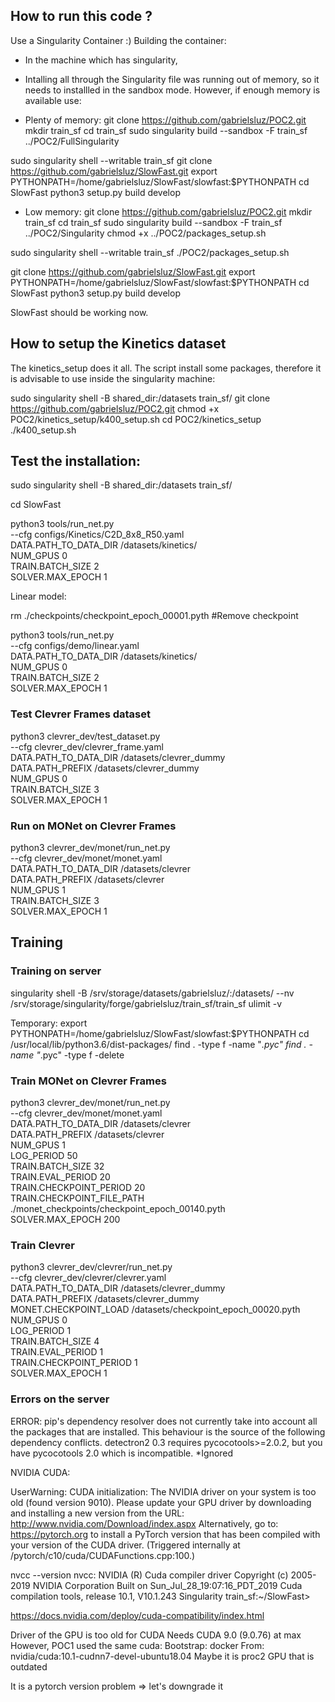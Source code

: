 ## How to run this code ?
Use a Singularity Container :)
Building the container:
- In the machine which has singularity,
- Intalling all through the Singularity file was running out of memory, so it needs to installled in the sandbox mode. However, if enough memory is available use: 

- Plenty of memory:
git clone https://github.com/gabrielsluz/POC2.git
mkdir train_sf
cd train_sf
sudo singularity build --sandbox -F train_sf ../POC2/FullSingularity

sudo singularity shell --writable train_sf
git clone https://github.com/gabrielsluz/SlowFast.git
export PYTHONPATH=/home/gabrielsluz/SlowFast/slowfast:$PYTHONPATH
cd SlowFast
python3 setup.py build develop

- Low memory:
git clone https://github.com/gabrielsluz/POC2.git
mkdir train_sf
cd train_sf
sudo singularity build --sandbox -F train_sf ../POC2/Singularity
chmod +x ../POC2/packages_setup.sh

sudo singularity shell --writable train_sf
./POC2/packages_setup.sh 

git clone https://github.com/gabrielsluz/SlowFast.git
export PYTHONPATH=/home/gabrielsluz/SlowFast/slowfast:$PYTHONPATH
cd SlowFast
python3 setup.py build develop

SlowFast should be working now.

## How to setup the Kinetics dataset
The kinetics_setup does it all.
The script install some packages, therefore it is advisable to use inside the
singularity machine: 

sudo singularity shell -B shared_dir:/datasets train_sf/
git clone https://github.com/gabrielsluz/POC2.git
chmod +x POC2/kinetics_setup/k400_setup.sh
cd POC2/kinetics_setup
./k400_setup.sh


## Test the installation:
sudo singularity shell -B shared_dir:/datasets train_sf/

cd SlowFast

python3 tools/run_net.py \
  --cfg configs/Kinetics/C2D_8x8_R50.yaml \
  DATA.PATH_TO_DATA_DIR /datasets/kinetics/ \
  NUM_GPUS 0 \
  TRAIN.BATCH_SIZE 2 \
  SOLVER.MAX_EPOCH 1

Linear model:

rm ./checkpoints/checkpoint_epoch_00001.pyth #Remove checkpoint

python3 tools/run_net.py \
  --cfg configs/demo/linear.yaml \
  DATA.PATH_TO_DATA_DIR /datasets/kinetics/ \
  NUM_GPUS 0 \
  TRAIN.BATCH_SIZE 2 \
  SOLVER.MAX_EPOCH 1

### Test Clevrer Frames dataset

python3 clevrer_dev/test_dataset.py \
  --cfg clevrer_dev/clevrer_frame.yaml \
  DATA.PATH_TO_DATA_DIR /datasets/clevrer_dummy \
  DATA.PATH_PREFIX /datasets/clevrer_dummy \
  NUM_GPUS 0 \
  TRAIN.BATCH_SIZE 3 \
  SOLVER.MAX_EPOCH 1

### Run on MONet on Clevrer Frames
python3 clevrer_dev/monet/run_net.py \
  --cfg clevrer_dev/monet/monet.yaml \
  DATA.PATH_TO_DATA_DIR /datasets/clevrer \
  DATA.PATH_PREFIX /datasets/clevrer \
  NUM_GPUS 1 \
  TRAIN.BATCH_SIZE 3 \
  SOLVER.MAX_EPOCH 1


## Training

### Training on server

singularity shell -B /srv/storage/datasets/gabrielsluz/:/datasets/ --nv /srv/storage/singularity/forge/gabrielsluz/train_sf/train_sf
ulimit -v <value>

Temporary: 
export PYTHONPATH=/home/gabrielsluz/SlowFast/slowfast:$PYTHONPATH
cd /usr/local/lib/python3.6/dist-packages/
find . -type f -name "*.pyc"
find . -name "*.pyc" -type f -delete


### Train MONet on Clevrer Frames

python3 clevrer_dev/monet/run_net.py \
  --cfg clevrer_dev/monet/monet.yaml \
  DATA.PATH_TO_DATA_DIR /datasets/clevrer \
  DATA.PATH_PREFIX /datasets/clevrer \
  NUM_GPUS 1 \
  LOG_PERIOD 50 \
  TRAIN.BATCH_SIZE 32 \
  TRAIN.EVAL_PERIOD 20 \
  TRAIN.CHECKPOINT_PERIOD 20 \
  TRAIN.CHECKPOINT_FILE_PATH ./monet_checkpoints/checkpoint_epoch_00140.pyth \
  SOLVER.MAX_EPOCH 200



### Train Clevrer 

python3 clevrer_dev/clevrer/run_net.py \
  --cfg clevrer_dev/clevrer/clevrer.yaml \
  DATA.PATH_TO_DATA_DIR /datasets/clevrer_dummy \
  DATA.PATH_PREFIX /datasets/clevrer_dummy \
  MONET.CHECKPOINT_LOAD /datasets/checkpoint_epoch_00020.pyth \
  NUM_GPUS 0 \
  LOG_PERIOD 1 \
  TRAIN.BATCH_SIZE 4 \
  TRAIN.EVAL_PERIOD 1 \
  TRAIN.CHECKPOINT_PERIOD 1 \
  SOLVER.MAX_EPOCH 1


### Errors on the server
ERROR: pip's dependency resolver does not currently take into account all the packages that are installed. This behaviour is the source of the following dependency conflicts.
detectron2 0.3 requires pycocotools>=2.0.2, but you have pycocotools 2.0 which is incompatible.
*Ignored

NVIDIA CUDA:

UserWarning: CUDA initialization: The NVIDIA driver on your system is too old (found version 9010). Please update your GPU driver by downloading and installing a new version from the URL: http://www.nvidia.com/Download/index.aspx Alternatively, go to: https://pytorch.org to install a PyTorch version that has been compiled with your version of the CUDA driver. (Triggered internally at  /pytorch/c10/cuda/CUDAFunctions.cpp:100.)

nvcc --version
nvcc: NVIDIA (R) Cuda compiler driver
Copyright (c) 2005-2019 NVIDIA Corporation
Built on Sun_Jul_28_19:07:16_PDT_2019
Cuda compilation tools, release 10.1, V10.1.243
Singularity train_sf:~/SlowFast> 

https://docs.nvidia.com/deploy/cuda-compatibility/index.html

Driver of the GPU is too old for CUDA
Needs CUDA 9.0 (9.0.76) at max
However, POC1 used the same cuda: Bootstrap: docker
From: nvidia/cuda:10.1-cudnn7-devel-ubuntu18.04
Maybe it is proc2 GPU that is outdated

It is a pytorch version problem => let's downgrade it